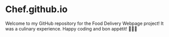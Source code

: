 # Chef.github.io
Welcome to my GitHub repository for the Food Delivery Webpage project! It was a culinary experience. Happy coding and bon appétit! 🍔🍕🥗
